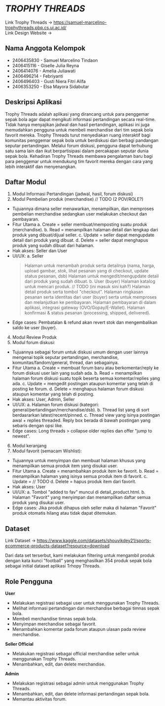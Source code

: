 # *TROPHY THREADS*

Link Trophy Threads &rarr; https://samuel-marcelino-trophythreads.pbp.cs.ui.ac.id/
\
Link Design Website &rarr;

## Nama Anggota Kelompok
- 2406435830 - Samuel Marcelino Tindaon
- 2406415116 - Giselle Julia Reyna
- 2406414076 - Amelia Juliawati
- 2406496214 - Febriyanti
- 2406496403 - Gusti Niera Fitri Alifa
- 2406353250 - Elsa Mayora Sidabutar

## Deskripsi Aplikasi
Trophy Threads adalah aplikasi yang dirancang untuk para penggemar sepak bola agar dapat mengikuti informasi pertandingan secara real-time. Tidak hanya menyajikan jadwal dan hasil pertandingan, aplikasi ini juga memudahkan pengguna untuk membeli merchandise dari tim sepak bola favorit mereka. Trophy Threads turut menyediakan ruang interaktif bagi komunitas penggemar sepak bola untuk berdiskusi dan berbagi pandangan seputar pertandingan. Melalui forum diskusi, pengguna dapat terhubung satu sama lain dan ikut berpartisipasi dalam percakapan seputar dunia sepak bola. Kehadiran Trophy Threads membawa pengalaman baru bagi para penggemar untuk mendukung tim favorit mereka dengan cara yang lebih interaktif dan menyenangkan.

## Daftar Modul
1. Modul Informasi Pertandingan (jadwal, hasil, forum diskusi)
2. Modul Pembelian produk (merchandise) // TODO (2 POV/ROLE?)
- Tujuannya dimana seller menawarkan, menampilkan, dan memproses pembelian merchandise sedangkan user melakukan checkout dan pembayaran.
- Fitur Utama
  a. Create = seller membuat/memposting suatu produk (merchandise).
  b. Read = menampilkan halaman detail dan lengkap dari produk yang dibuat/dijual seller.
  c. Update = seller dapat mengupdate detail dari produk yang dibuat.
  d. Delete = seller dapat menghapus produk yang sudah dibuat dari halaman.
- Hak akses: Seller dan User
- UI/UX:
  a. Seller
  > Halaman untuk menambah produk serta detailnya (nama, harga, upload gambar, stok, lihat pesanan yang di checkout, update status pesanan, dsb)
  > Halaman untuk mengedit/mengupdate detail dari produk yang sudah dibuat.
  b. User (buyer) 
  > Halaman katalog untuk mencari produk. // TODO (ini masuk sini kah?)
  > Halaman detail produk serta tombol "checkout".
  > Halaman ringkasan pesanan serta identitas dari user (buyer) serta untuk memproses dan melanjutkan ke pembayaran.
  > Halaman pembayaran di dalam aplikasi, integrasi gateway (OVO/Gopay/E-Wallet).
  > Halaman konfirmasi & status pesanan (processing, shipped, delivered).
- Edge cases: Pembatalan & refund akan revert stok dan mengembalikan saldo ke user (buyer).
4. Modul Review Produk 
5. Modul forum diskusi:
- Tujuannya sebagai forum untuk diskusi umum dengan user lainnya mengenai topik seputar pertandingan, merchandise, komunitas/fandom/general, thread, dan sebagainya.
- Fitur Utama
  a. Create = membuat forum baru atau berkomentar/reply ke forum diskusi user lain yang sudah ada.
  b. Read = menampilkan halaman forum diskusi suatu topik beserta semua komentar/replies yang ada.
  c. Update = mengedit postingan ataupun komentar yang telah di posting ke forum.
  d. Delete = menghapus halaman forum diskusi ataupun komentar yang telah di posting.
- Hak akses: User, Admin, Seller
- UI/UX:
  a. Halaman forum diskusi (kategori: general/pertandingan/merchandise/dsb).
  b. Thread list yang di sort berdasrarkan latest/recent/pinned.
  c. Thread view yang isinya postingan awal + replies threaded. Reply box berada di bawah postingan yang sebaris dengan opsi like.
- Edge cases: Long threads > collapse older replies dan offer "jump to newest".
6. Modul keranjang 
7. Modul favorit (semacam Wishlist):
- Tujuannya untuk menyimpan dan membuat halaman khusus yang menampilkan semua produk item yang disukai user.
- Fitur Utama
  a. Create = menambahkan produk item ke favorit.
  b. Read = menampilkan halaman yang isinya semua produk item di favorit.
  c. Update = // TODO 
  d. Delete = hapus produk item dari favorit.
- Hak akses: User 
- UI/UX:
  a. Tombol "added to fav" muncul di detail_product.html.
  b. Halaman "Favorit" yang menyimpan dan menampilkan daftar semua produk yang disukai user.
- Edge cases: Jika produk dihapus oleh seller maka di halaman "Favorit" produk otomatis hilang atau tidak dapat ditemukan.

## Dataset
Link Dataset &rarr; https://www.kaggle.com/datasets/shouvikdey21/sports-ecommerce-products-dataset?resource=download

Dari data set terserbut, kami melakukan filtering untuk mengambil produk dengan kata kunci "football" yang menghasilkan 354 produk sepak bola sebagai initial dataset aplikasi Trhopy Threads.

## Role Pengguna
**User**
- Melakukan registrasi sebagai user untuk menggunakan Trophy Threads.
- Melihat informasi pertandingan dan merchandise berbagai timnas sepak bola.
- Membeli merchandise timnas sepak bola. 
- Menyimpan merchandise sebagai favorit.
- Menambahkan komentar pada forum ataupun ulasan pada review merchandise.

**Seller Official**
- Melakukan registrasi sebagai official merchandise seller untuk menggunakan Trophy Threads.
- Menambahkan, edit, dan delete merchandise.

**Admin**
- Melakukan registrasi sebagai admin untuk menggunakan Trophy Threads.
- Menambahkan, edit, dan delete informasi pertandingan sepak bola.
- Memantau aktivitas forum.
